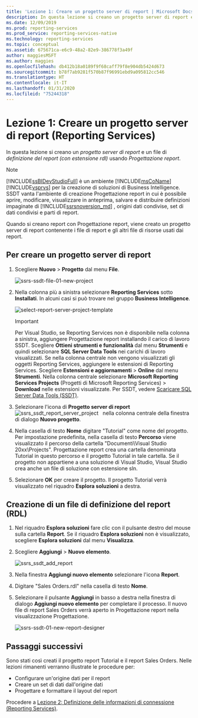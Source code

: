 ```yaml
---
title: 'Lezione 1: Creare un progetto server di report | Microsoft Docs'
description: In questa lezione si creano un progetto server di report e un file di definizione del report (con estensione rdl) usando Progettazione report.
ms.date: 12/09/2019
ms.prod: reporting-services
ms.prod_service: reporting-services-native
ms.technology: reporting-services
ms.topic: conceptual
ms.assetid: 675671ca-e6c9-48a2-82e9-386778f3a49f
author: maggiesMSFT
ms.author: maggies
ms.openlocfilehash: db412b18a0189f9f68caff79f8e904db5424d673
ms.sourcegitcommit: b78f7ab9281f570b87f96991ebd9a095812cc546
ms.translationtype: HT
ms.contentlocale: it-IT
ms.lasthandoff: 01/31/2020
ms.locfileid: "75244318"
---
```

# <a name="lesson-1-create-a-report-server-project-reporting-services"></a>Lezione 1: Creare un progetto server di report (Reporting Services)

In questa lezione si creano un *progetto server di report* e un file di *definizione del report (con estensione rdl)* usando *Progettazione report*.

> [!NOTE]
> [!INCLUDE[ssBIDevStudioFull](../includes/ssbidevstudiofull-md.md)] è un ambiente [!INCLUDE[msCoName](../includes/msconame-md.md)] [!INCLUDE[vsprvs](../includes/vsprvs-md.md)] per la creazione di soluzioni di Business Intelligence. SSDT vanta l'ambiente di creazione Progettazione report in cui è possibile aprire, modificare, visualizzare in anteprima, salvare e distribuire definizioni impaginate di [!INCLUDE[ssrsnoversion_md](../includes/ssrsnoversion-md.md)] , origini dati condivise, set di dati condivisi e parti di report.

Quando si creano report con Progettazione report, viene creato un progetto server di report contenente i file di report e gli altri file di risorse usati dai report.

## <a name="to-create-a-report-server-project"></a>Per creare un progetto server di report
  
1. Scegliere **Nuovo** > **Progetto** dal menu **File**.  

    ![ssrs-ssdt-file-01-new-project](../reporting-services/media/ssrs-ssdt-file-01-new-project.png)
  
2. Nella colonna più a sinistra selezionare **Reporting Services** sotto **Installati**. In alcuni casi si può trovare nel gruppo **Business Intelligence**.

    ![select-report-server-project-template](../reporting-services/media/lesson-1-creating-a-report-server-project-reporting-services/select-report-server-project-template.png)

    > [!IMPORTANT]
    > Per Visual Studio, se Reporting Services non è disponibile nella colonna a sinistra, aggiungere Progettazione report installando il carico di lavoro SSDT. Scegliere **Ottieni strumenti e funzionalità** dal menu **Strumenti** e quindi selezionare **SQL Server Data Tools** nei carichi di lavoro visualizzati. Se nella colonna centrale non vengono visualizzati gli oggetti Reporting Services, aggiungere le estensioni di Reporting Services. Scegliere **Estensioni e aggiornamenti** > **Online** dal menu **Strumenti**. Nella colonna centrale selezionare **Microsoft Reporting Services Projects** (Progetti di Microsoft Reporting Services) > **Download** nelle estensioni visualizzate. Per SSDT, vedere [Scaricare SQL Server Data Tools (SSDT)](../ssdt/download-sql-server-data-tools-ssdt.md).

3. Selezionare l'icona di **Progetto server di report**&nbsp;&nbsp;![ssrs_ssdt_report_server_project](media/ssrs-ssdt-report-server-project.png) &nbsp;&nbsp;nella colonna centrale della finestra di dialogo **Nuovo progetto**.

4. Nella casella di testo **Nome** digitare "Tutorial" come nome del progetto. Per impostazione predefinita, nella casella di testo **Percorso** viene visualizzato il percorso della cartella "Documenti\Visual Studio 20xx\Projects\". Progettazione report crea una cartella denominata Tutorial in questo percorso e il progetto Tutorial in tale cartella. Se il progetto non appartiene a una soluzione di Visual Studio, Visual Studio crea anche un file di soluzione con estensione sln.

5. Selezionare **OK** per creare il progetto. Il progetto Tutorial verrà visualizzato nel riquadro **Esplora soluzioni** a destra.
  
## <a name="creating-a-report-definition-file-rdl"></a>Creazione di un file di definizione del report (RDL)  
  
1. Nel riquadro **Esplora soluzioni** fare clic con il pulsante destro del mouse sulla cartella **Report**. Se il riquadro **Esplora soluzioni** non è visualizzato, scegliere **Esplora soluzioni** dal menu **Visualizza**.

2. Scegliere **Aggiungi** > **Nuovo elemento**.

    ![ssrs_ssdt_add_report](../reporting-services/media/ssrs-ssdt-add-report.png)

3. Nella finestra **Aggiungi nuovo elemento** selezionare l'icona **Report**.

4. Digitare "Sales Orders.rdl" nella casella di testo **Nome**.

5. Selezionare il pulsante **Aggiungi** in basso a destra nella finestra di dialogo **Aggiungi nuovo elemento** per completare il processo. Il nuovo file di report Sales Orders verrà aperto in Progettazione report nella visualizzazione Progettazione.

    ![ssrs-ssdt-01-new-report-designer](media/ssrs-ssdt-01-new-report-designer.png)

## <a name="next-steps"></a>Passaggi successivi

Sono stati così creati il progetto report Tutorial e il report Sales Orders. Nelle lezioni rimanenti verranno illustrate le procedure per:

- Configurare un'origine dati per il report
- Creare un set di dati dall'origine dati
- Progettare e formattare il layout del report

Procedere a [Lezione 2: Definizione delle informazioni di connessione &#40;Reporting Services&#41;](../reporting-services/lesson-2-specifying-connection-information-reporting-services.md).
